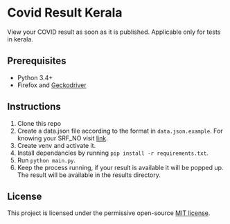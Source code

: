 # Covid Result Kerala

View your COVID result as soon as it is published. Applicable only for tests in kerala.

## Prerequisites

- Python 3.4+
- Firefox and [Geckodriver](https://github.com/mozilla/geckodriver/releases)

## Instructions

1. Clone this repo
2. Create a data.json file according to the format in `data.json.example`. For knowing your SRF_NO visit [link](https://labsys.health.kerala.gov.in/Download_report/know_my_SRF/).
3. Create venv and activate it.
4. Install dependancies by running `pip install -r requirements.txt`.
5. Run `python main.py`.
6. Keep the process running, if your result is available it will be popped up. The result will be available in the results directory.

## License

This project is licensed under the permissive open-source [MIT license](LICENSE).
